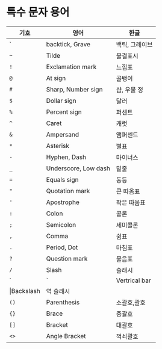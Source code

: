 # 특수 문자 용어

|기호|영어|한글|
|---|---|---|
|`|backtick, Grave|백틱, 그레이브|
|`~`|Tilde|물결표시|
|`!`|Exclamation mark|느낌표|
|`@`|At sign|골뱅이|
|`#`|Sharp, Number sign|샵, 우물 정|
|`$`|Dollar sign|달러|
|`%`|Percent sign|퍼센트|
|`^`|Caret|캐럿|
|`&`|Ampersand|앰퍼센드|
|` * `|Asterisk|별표|
|`-`|Hyphen, Dash|마이너스|
|` _ `|Underscore, Low dash|밑줄|
|`=`|Equals sign|동등|
|`"`|Quotation mark|큰 따옴표|
|`'`|Apostrophe|작은 따옴표|
|`:`|Colon|콜론|
|`;`|Semicolon|세미콜론|
|`,`|Comma|쉼표|
|`.`|Period, Dot|마침표|
|`?`|Question mark|물음표|
|`/`|Slash|슬래시|
|`|`|Vertrical bar|버티컬 바|
|\|Backslash|역 슬래시|
|`()`|Parenthesis|소괄호,괄호|
|`{}`|Brace|중괄호|
|`[]`|Bracket|대괄호|
|`<>`|Angle Bracket|꺽쇠괄호|
